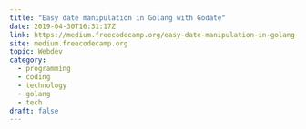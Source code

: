 ```yaml
---
title: "Easy date manipulation in Golang with Godate"
date: 2019-04-30T16:31:17Z
link: https://medium.freecodecamp.org/easy-date-manipulation-in-golang-with-godate-485eef7254a0?source=rss----336d898217ee---4&utm_medium=RSS&utm_source=hune
site: medium.freecodecamp.org
topic: Webdev
category:
  - programming
  - coding
  - technology
  - golang
  - tech
draft: false
---
```

